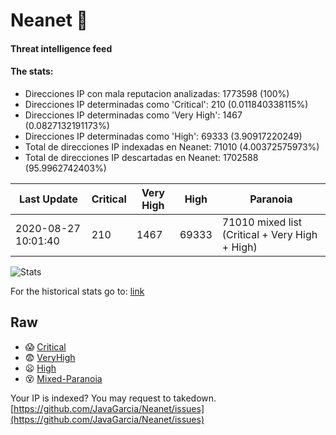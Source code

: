 # Neanet :hocho:
#### Threat intelligence feed
#### The stats:

- Direcciones IP con mala reputacion analizadas: 1773598 (100%)
- Direcciones IP determinadas como 'Critical':  210 (0.011840338115%)
- Direcciones IP determinadas como 'Very High':  1467 (0.0827132191173%)
- Direcciones IP determinadas como 'High':  69333 (3.90917220249)
- Total de direcciones IP indexadas en Neanet:  71010 (4.00372575973%)
- Total de direcciones IP descartadas en Neanet:  1702588 (95.9962742403%)

| Last Update | Critical | Very High | High | Paranoia |
| --- | --- | --- | --- | --- |
| 2020-08-27 10:01:40 | 210 | 1467 | 69333 | 71010 mixed list (Critical + Very High + High)|

![Stats](https://docs.google.com/spreadsheets/d/e/2PACX-1vSnaNMIXVabIpDJjufMlzH7poXnshF3mgd8Is1g9ytUEzVsP5my4Trn8f-xkoLLQ38xpL3HtmUexLo6/pubchart?oid=501124687&format=image)

For the historical stats go to: [link](/stats.csv)
## Raw
- :scream: [Critical](https://raw.githubusercontent.com/JavaGarcia/Neanet/master/blacklists/neanet_critical.txt)
- :fearful: [VeryHigh](https://raw.githubusercontent.com/JavaGarcia/Neanet/master/blacklists/neanet_veryHigh.txtt)
- :frowning: [High](https://raw.githubusercontent.com/JavaGarcia/Neanet/master/blacklists/neanet_high.txt)
- :dizzy_face: [Mixed-Paranoia](https://raw.githubusercontent.com/JavaGarcia/Neanet/master/blacklists/neanet_all.txt)


Your IP is indexed? You may request to takedown. [https://github.com/JavaGarcia/Neanet/issues](https://github.com/JavaGarcia/Neanet/issues)

































































































































































































































































































































































































































































































